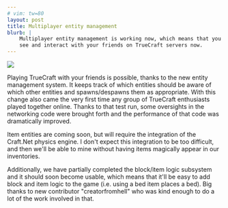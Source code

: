 ```yaml
---
# vim: tw=80
layout: post
title: Multiplayer entity management
blurb: |
    Multiplayer entity management is working now, which means that you can
    see and interact with your friends on TrueCraft servers now.
---
```


![](http://a.pomf.se/ouhdfw.png)

Playing TrueCraft with your friends is possible, thanks to the new entity
management system. It keeps track of which entities should be aware of which
other entities and spawns/despawns them as appropriate. With this change also
came the very first time any group of TrueCraft enthusiasts played together
online. Thanks to that test run, some oversights in the networking code were
brought forth and the performance of that code was dramatically improved.

Item entities are coming soon, but will require the integration of the Craft.Net
physics engine. I don't expect this integration to be too difficult, and then
we'll be able to mine without having items magically appear in our inventories.

Additionally, we have partially completed the block/item logic subsystem and it
should soon become usable, which means that it'll be easy to add block and item
logic to the game (i.e. using a bed item places a bed). Big thanks to new
contributor "creatorfromhell" who was kind enough to do a lot of the work
involved in that.
